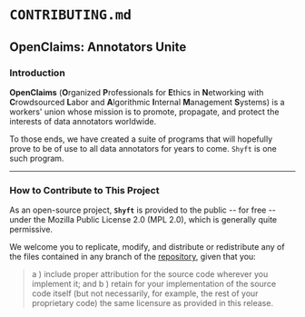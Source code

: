# `CONTRIBUTING.md`

## **OpenClaims**: Annotators Unite

### Introduction

**OpenClaims** (**O**rganized **P**rofessionals for **E**thics in **N**etworking with
**C**rowdsourced **L**abor and **A**lgorithmic **I**nternal **M**anagement **S**ystems)
is a workers' union whose mission is to promote, propagate, and protect the interests 
of data annotators worldwide.

To those ends, we have created a suite of programs that will hopefully prove to be of
use to all data annotators for years to come. `Shyft` is one such program.

----

### How to Contribute to This Project

As an open-source project, **`Shyft`** is provided to the public -- for free -- under
the Mozilla Public License 2.0 (MPL 2.0), which is generally quite permissive.

We welcome you to replicate, modify, and distribute or redistribute any of the files
contained in any branch of the [repository](https://github.com/kosmolebryce/Shyft.git),
given that you:

> a )	include proper attribution for the source code wherever you implement it; and
> b )	retain for your implementation of the source code itself (but not necessarily,
>       for example, the rest of your proprietary code) the same licensure as provided
>       in this release.
